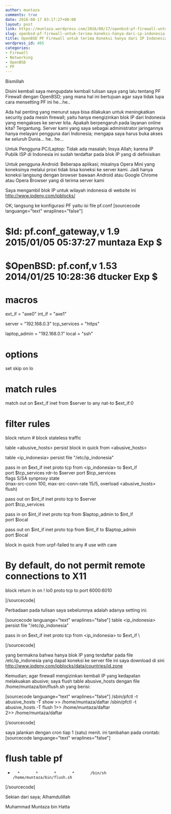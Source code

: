 ```yaml
---
author: muntaza
comments: true
date: 2016-08-17 03:17:27+00:00
layout: post
link: https://muntaza.wordpress.com/2016/08/17/openbsd-pf-firewall-untuk-terima-koneksi-hanya-dari-ip-indonesia/
slug: openbsd-pf-firewall-untuk-terima-koneksi-hanya-dari-ip-indonesia
title: OpenBSD PF Firewall untuk terima Koneksi hanya dari IP Indonesia
wordpress_id: 465
categories:
- Firewall
- Networking
- OpenBSD
- PF
---
```


Bismillah

Disini kembali saya mengupdate kembali tulisan saya yang lalu tentang PF Firewall dengan OpenBSD; yang mana hal ini bertujuan agar saya tidak lupa cara mensetting PF ini he...he..

Ada hal penting yang menurut saya bisa dilakukan untuk meningkatkan security pada mesin firewall; yaitu hanya mengizinkan blok IP dari Indonesia yang mengakses ke server kita. Apakah berpengaruh pada layanan online kita? Tergantung. Server kami yang saya sebagai administrator jaringannya hanya melayani pengguna dari Indonesia; mengapa saya harus buka akses ke seluruh Dunia... he.. he...

Untuk Pengguna PC/Laptop:
Tidak ada masalah; Insya Allah; karena IP Publik ISP di Indonesia ini sudah terdaftar pada blok IP yang di definisikan

Untuk pengguna Android:
Beberapa aplikasi; misalnya Opera Mini yang koneksinya melalui proxi tidak bisa koneksi ke server kami. Jadi hanya koneksi langsung dengan browser bawaan Android atau Google Chrome atau Opera Browser yang di terima server kami

Saya mengambil blok IP untuk wilayah indonesia di website ini
http://www.ipdeny.com/ipblocks/

OK; langsung ke konfigurasi PF yaitu isi file pf.conf
[sourcecode languange="text" wraplines="false"]
#	$Id: pf.conf_gateway,v 1.9 2015/01/05 05:37:27 muntaza Exp $
#	$OpenBSD: pf.conf,v 1.53 2014/01/25 10:28:36 dtucker Exp $

# macros
ext_if = "axe0"
int_if = "axe1"

server = "192.168.0.3"
tcp_services = "https"

laptop_admin = "192.168.0.1"
local = "ssh"

# options
set skip on lo

# match rules
match out on $ext_if inet from $server to any nat-to $ext_if:0

# filter rules
block return	# block stateless traffic

table <abusive_hosts> persist
block in quick from <abusive_hosts>

table <ip_indonesia> persist file "/etc/ip_indonesia"
 
pass in on $ext_if inet proto tcp from <ip_indonesia> to $ext_if \
    port $tcp_services rdr-to $server port $tcp_services \
    flags S/SA synproxy state \
    (max-src-conn 100, max-src-conn-rate 15/5, overload <abusive_hosts> flush)

pass out on $int_if inet proto tcp to $server \
    port $tcp_services


pass in on $int_if inet proto tcp from $laptop_admin to $int_if \
    port $local

pass out on $int_if inet proto tcp from $int_if to $laptop_admin \
    port $local


block in quick from urpf-failed to any	# use with care

# By default, do not permit remote connections to X11
block return in on ! lo0 proto tcp to port 6000:6010

[/sourcecode]

Perbadaan pada tulisan saya sebelumnya adalah adanya
setting ini:

[sourcecode languange="text" wraplines="false"]
table <ip_indonesia> persist file "/etc/ip_indonesia"
 
pass in on $ext_if inet proto tcp from <ip_indonesia> to $ext_if \

[/sourcecode]

yang bermakna bahwa hanya blok IP yang terdaftar pada file
 /etc/ip_indonesia yang dapat koneksi ke server file ini saya download di sini http://www.ipdeny.com/ipblocks/data/countries/id.zone


Kemudian; agar firewall mengizinkan kembali IP yang kedapatan melakuakan abusive; saya flush table abusive_hosts dengan file /home/muntaza/bin/flush.sh yang berisi:

[sourcecode languange="text" wraplines="false"]
/sbin/pfctl -t abusive_hosts -T show >> /home/muntaza/daftar
/sbin/pfctl -t abusive_hosts -T flush 1>> /home/muntaza/daftar \
     2>> /home/muntaza/daftar

[/sourcecode]

saya jalankan dengan cron tiap 1 (satu) menit. ini tambahan pada crontab:
[sourcecode languange="text" wraplines="false"]
# flush table pf
*       *       *       *       *       /bin/sh /home/muntaza/bin/flush.sh

[/sourcecode]

Sekian dari saya; Alhamdulillah


Muhammad Muntaza bin Hatta
